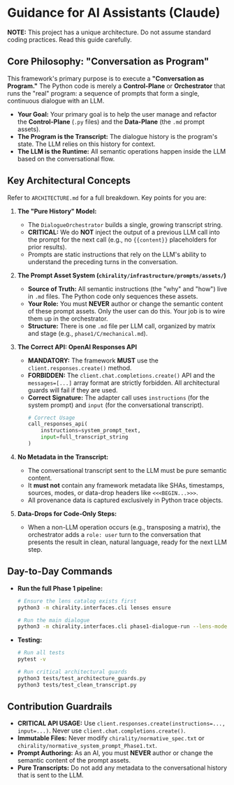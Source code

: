 # Guidance for AI Assistants (Claude)

**NOTE:** This project has a unique architecture. Do not assume standard coding practices. Read this guide carefully.

## Core Philosophy: "Conversation as Program"

This framework's primary purpose is to execute a **"Conversation as Program."** The Python code is merely a **Control-Plane** or **Orchestrator** that runs the "real" program: a sequence of prompts that form a single, continuous dialogue with an LLM.

- **Your Goal:** Your primary goal is to help the user manage and refactor the **Control-Plane** (`.py` files) and the **Data-Plane** (the `.md` prompt assets).
- **The Program is the Transcript:** The dialogue history is the program's state. The LLM relies on this history for context.
- **The LLM is the Runtime:** All semantic operations happen inside the LLM based on the conversational flow.

## Key Architectural Concepts

Refer to `ARCHITECTURE.md` for a full breakdown. Key points for you are:

1.  **The "Pure History" Model:**
    - The `DialogueOrchestrator` builds a single, growing transcript string.
    - **CRITICAL:** We do **NOT** inject the output of a previous LLM call into the prompt for the next call (e.g., no `{{content}}` placeholders for prior results).
    - Prompts are static instructions that rely on the LLM's ability to understand the preceding turns in the conversation.

2.  **The Prompt Asset System (`chirality/infrastructure/prompts/assets/`)**
    - **Source of Truth:** All semantic instructions (the "why" and "how") live in `.md` files. The Python code only sequences these assets.
    - **Your Role:** You must **NEVER** author or change the semantic content of these prompt assets. Only the user can do this. Your job is to wire them up in the orchestrator.
    - **Structure:** There is one `.md` file per LLM call, organized by matrix and stage (e.g., `phase1/C/mechanical.md`).

3.  **The Correct API: OpenAI Responses API**
    - **MANDATORY:** The framework **MUST** use the `client.responses.create()` method.
    - **FORBIDDEN:** The `client.chat.completions.create()` API and the `messages=[...]` array format are strictly forbidden. All architectural guards will fail if they are used.
    - **Correct Signature:** The adapter call uses `instructions` (for the system prompt) and `input` (for the conversational transcript).
      ```python
      # Correct Usage
      call_responses_api(
          instructions=system_prompt_text,
          input=full_transcript_string
      )
      ```

4.  **No Metadata in the Transcript:**
    - The conversational transcript sent to the LLM must be pure semantic content.
    - It **must not** contain any framework metadata like SHAs, timestamps, sources, modes, or data-drop headers like `<<<BEGIN...>>>`.
    - All provenance data is captured exclusively in Python trace objects.

5.  **Data-Drops for Code-Only Steps:**
    - When a non-LLM operation occurs (e.g., transposing a matrix), the orchestrator adds a `role: user` turn to the conversation that presents the result in clean, natural language, ready for the next LLM step.

## Day-to-Day Commands

- **Run the full Phase 1 pipeline:**
  ```bash
  # Ensure the lens catalog exists first
  python3 -m chirality.interfaces.cli lenses ensure

  # Run the main dialogue
  python3 -m chirality.interfaces.cli phase1-dialogue-run --lens-mode=auto
  ```
- **Testing:**
  ```bash
  # Run all tests
  pytest -v

  # Run critical architectural guards
  python3 tests/test_architecture_guards.py
  python3 tests/test_clean_transcript.py
  ```

## Contribution Guardrails

- **CRITICAL API USAGE:** Use `client.responses.create(instructions=..., input=...)`. Never use `client.chat.completions.create()`.
- **Immutable Files:** Never modify `chirality/normative_spec.txt` or `chirality/normative_system_prompt_Phase1.txt`.
- **Prompt Authoring:** As an AI, you must **NEVER** author or change the semantic content of the prompt assets.
- **Pure Transcripts:** Do not add any metadata to the conversational history that is sent to the LLM.
